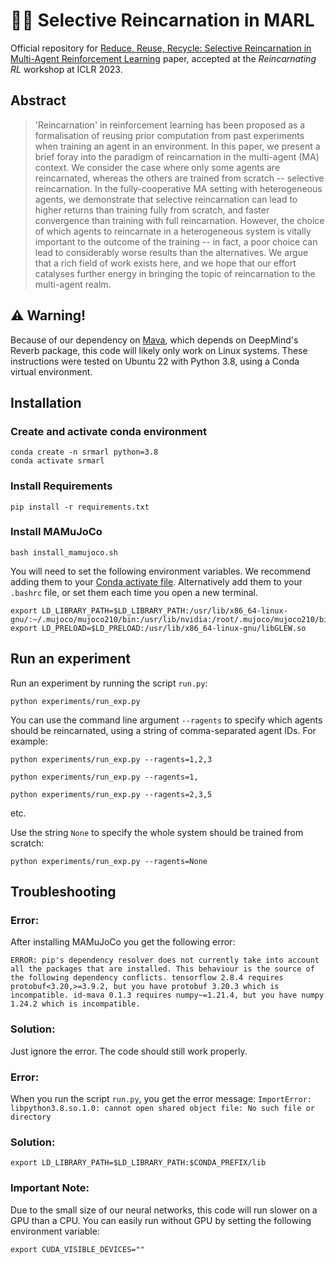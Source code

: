 # 🤖🧟 Selective Reincarnation in MARL

Official repository for [Reduce, Reuse, Recycle: Selective Reincarnation in Multi-Agent Reinforcement Learning]() paper, accepted at the *Reincarnating RL* workshop at ICLR 2023.

## Abstract
> 'Reincarnation' in reinforcement learning has been proposed as a formalisation of reusing prior computation from past experiments when training an agent in an environment. In this paper, we present a brief foray into the paradigm of reincarnation in the multi-agent (MA) context. We consider the case where only some agents are reincarnated, whereas the others are trained from scratch -- selective reincarnation. In the fully-cooperative MA setting with heterogeneous agents, we demonstrate that selective reincarnation can lead to higher returns than training fully from scratch, and faster convergence than training with full reincarnation. However, the choice of which agents to reincarnate in a heterogeneous system is vitally important to the outcome of the training -- in fact, a poor choice can lead to considerably worse results than the alternatives. We argue that a rich field of work exists here, and we hope that our effort catalyses further energy in bringing the topic of reincarnation to the multi-agent realm.

## ⚠️ Warning!
Because of our dependency on [Mava](https://github.com/instadeepai/Mava), which depends on DeepMind's Reverb package, this code will likely only work on Linux systems. These instructions were tested on Ubuntu 22 with Python 3.8, using a Conda virtual environment.

## Installation

### Create and activate conda environment
```
conda create -n srmarl python=3.8
conda activate srmarl
```

### Install Requirements
```
pip install -r requirements.txt
```

### Install MAMuJoCo
```
bash install_mamujoco.sh
```

You will need to set the following environment variables. We recommend adding them to your [Conda activate file](https://conda.io/projects/conda/en/latest/user-guide/tasks/manage-environments.html#setting-environment-variables). Alternatively add them to your `.bashrc` file, or set them each time you open a new terminal.

```
export LD_LIBRARY_PATH=$LD_LIBRARY_PATH:/usr/lib/x86_64-linux-gnu/:~/.mujoco/mujoco210/bin:/usr/lib/nvidia:/root/.mujoco/mujoco210/bin
export LD_PRELOAD=$LD_PRELOAD:/usr/lib/x86_64-linux-gnu/libGLEW.so
```

## Run an experiment
Run an experiment by running the script `run.py`:

`python experiments/run_exp.py`

You can use the command line argument `--ragents` to specify which agents should be reincarnated, using a string of comma-separated agent IDs. For example:

`python experiments/run_exp.py --ragents=1,2,3`

`python experiments/run_exp.py --ragents=1,`

`python experiments/run_exp.py --ragents=2,3,5`

etc.

Use the string `None` to specify the whole system should be trained from scratch:

`python experiments/run_exp.py --ragents=None`


## Troubleshooting

### Error:
After installing MAMuJoCo you get the following error:

`ERROR: pip's dependency resolver does not currently take into account all the packages that are installed. This behaviour is the source of the following dependency conflicts.
tensorflow 2.8.4 requires protobuf<3.20,>=3.9.2, but you have protobuf 3.20.3 which is incompatible.
id-mava 0.1.3 requires numpy~=1.21.4, but you have numpy 1.24.2 which is incompatible.`
### Solution:
Just ignore the error. The code should still work properly.

### Error:
When you run the script `run.py`, you get the error message:
`ImportError: libpython3.8.so.1.0: cannot open shared object file: No such file or directory`
### Solution: 
`export LD_LIBRARY_PATH=$LD_LIBRARY_PATH:$CONDA_PREFIX/lib`

### Important Note:
Due to the small size of our neural networks, this code will run slower on a GPU than a CPU. You can easily run without GPU by setting the following environment variable:

`export CUDA_VISIBLE_DEVICES=""`